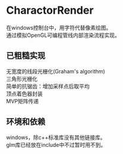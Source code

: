 # CharactorRender
在windows控制台中，用字符代替像素绘图。  <br>
通过模拟OpenGL可编程管线内部渲染流程实现。
## 已粗糙实现
无宽度的线段光栅化(Graham's algorithm)  <br>
三角形光栅化  <br>
简单的抗锯齿：增加采样点后取平均  <br>
顶点着色器封装  <br>
MVP矩阵传递  <br>
  
## 环境和依赖
windows，除c++标准库没有其他链接库。  <br>
glm库已经放在include中不过暂时用不到。